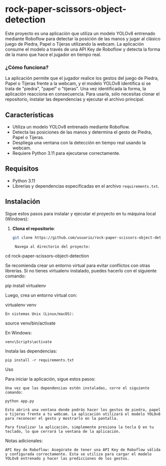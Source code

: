 # rock-paper-scissors-object-detection

Este proyecto es una aplicación que utiliza un modelo YOLOv8 entrenado mediante Roboflow para detectar la posición de las manos y jugar al clásico juego de Piedra, Papel o Tijeras utilizando la webcam. La aplicación consume el modelo a través de una API Key de Roboflow y detecta la forma de la mano que hace el jugador en tiempo real.

### ¿Cómo funciona?
La aplicación permite que el jugador realice los gestos del juego de Piedra, Papel o Tijeras frente a la webcam, y el modelo YOLOv8 identifica si se trata de "piedra", "papel" o "tijeras". Una vez identificada la forma, la aplicación reacciona en consecuencia. Para usarla, sólo necesitas clonar el repositorio, instalar las dependencias y ejecutar el archivo principal.

## Características
- Utiliza un modelo YOLOv8 entrenado mediante Roboflow.
- Detecta las posiciones de las manos y determina el gesto de Piedra, Papel o Tijeras.
- Despliega una ventana con la detección en tiempo real usando la webcam.
- Requiere Python 3.11 para ejecutarse correctamente.

## Requisitos
- Python 3.11
- Librerías y dependencias especificadas en el archivo `requirements.txt`.

## Instalación

Sigue estos pasos para instalar y ejecutar el proyecto en tu máquina local (Windows):

1. **Clona el repositorio**:
   ```bash
   git clone https://github.com/usuario/rock-paper-scissors-object-detection.git

    Navega al directorio del proyecto:

cd rock-paper-scissors-object-detection

Se recomienda crear un entorno virtual para evitar conflictos con otras librerías. Si no tienes virtualenv instalado, puedes hacerlo con el siguiente comando:

pip install virtualenv

Luego, crea un entorno virtual con:

virtualenv venv

    En sistemas Unix (Linux/macOS):

source venv/bin/activate

En Windows:

    venv\Scripts\activate

Instala las dependencias:

    pip install -r requirements.txt

Uso

Para iniciar la aplicación, sigue estos pasos:

    Una vez que las dependencias estén instaladas, corre el siguiente comando:

    python app.py

    Esto abrirá una ventana donde podrás hacer los gestos de piedra, papel o tijeras frente a tu webcam. La aplicación utilizará el modelo YOLOv8 para reconocer el gesto y mostrarlo en la pantalla.

    Para finalizar la aplicación, simplemente presiona la tecla Q en tu teclado, lo que cerrará la ventana de la aplicación.

Notas adicionales:

    API Key de Roboflow: Asegúrate de tener una API Key de Roboflow válida y configurada correctamente. Esta se utiliza para cargar el modelo YOLOv8 entrenado y hacer las predicciones de los gestos.
